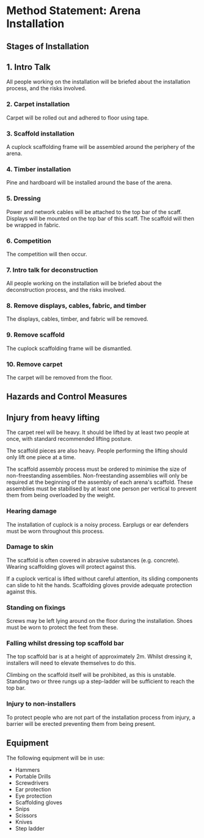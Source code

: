 # Method Statement: Arena Installation

## Stages of Installation

## 1. Intro Talk
All people working on the installation will be briefed about the installation process, and the risks involved.

### 2. Carpet installation
Carpet will be rolled out and adhered to floor using tape.

### 3. Scaffold installation
A cuplock scaffolding frame will be assembled around the periphery of the arena.

### 4. Timber installation
Pine and hardboard will be installed around the base of the arena.

### 5. Dressing
Power and network cables will be attached to the top bar of the scaff.  Displays will be mounted on the top bar of this scaff.  The scaffold will then be wrapped in fabric.

### 6. Competition
The competition will then occur.

### 7. Intro talk for deconstruction
All people working on the installation will be briefed about the deconstruction process, and the risks involved.

### 8. Remove displays, cables, fabric, and timber
The displays, cables, timber, and fabric will be removed.

### 9. Remove scaffold
The cuplock scaffolding frame will be dismantled.

### 10. Remove carpet
The carpet will be removed from the floor.

## Hazards and Control Measures

## Injury from heavy lifting

The carpet reel will be heavy.  It should be lifted by at least two people at once, with standard recommended lifting posture.

The scaffold pieces are also heavy.  People performing the lifting should only lift one piece at a time.

The scaffold assembly process must be ordered to minimise the size of non-freestanding assemblies.  Non-freestanding assemblies will only be required at the beginning of the assembly of each arena's scaffold.  These assemblies must be stabilised by at least one person per vertical to prevent them from being overloaded by the weight.

### Hearing damage

The installation of cuplock is a noisy process.  Earplugs or ear defenders must be worn throughout this process.

### Damage to skin

The scaffold is often covered in abrasive substances (e.g. concrete).  Wearing scaffolding gloves will protect against this.

If a cuplock vertical is lifted without careful attention, its sliding components can slide to hit the hands.  Scaffolding gloves provide adequate protection against this.

### Standing on fixings

Screws may be left lying around on the floor during the installation.  Shoes must be worn to protect the feet from these. 

### Falling whilst dressing top scaffold bar

The top scaffold bar is at a height of approximately 2m.  Whilst dressing it, installers will need to elevate themselves to do this.

Climbing on the scaffold itself will be prohibited, as this is unstable.  Standing two or three rungs up a step-ladder will be sufficient to reach the top bar.

### Injury to non-installers

To protect people who are not part of the installation process from injury, a barrier will be erected preventing them from being present.

## Equipment 

The following equipment will be in use:

 * Hammers
 * Portable Drills
 * Screwdrivers
 * Ear protection
 * Eye protection
 * Scaffolding gloves
 * Snips
 * Scissors
 * Knives
 * Step ladder
